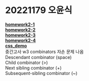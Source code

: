 # 20221179 오윤식
[**homework2-1**](https://ohyoonsik.github.io/homework2_1.html) <br>
[**homework2-2**](https://ohyoonsik.github.io/homework2-2.html) <br>
[**homework2-3**](https://ohyoonsik.github.io/homework2-3.html) <br>
[**homework2-4**](https://ohyoonsik.github.io/homework2-4.html) <br>
[**css_demo**](https://ohyoonsik.github.io/css_demo.html) <br>
중간고사 w3 combinators 자손 문제 나옴 <br>
Descendant combinator (space) <br>
Child combinator (>) <br>
Next sibling combinator (+) <br>
Subsequent-sibling combinator (~) <br>
